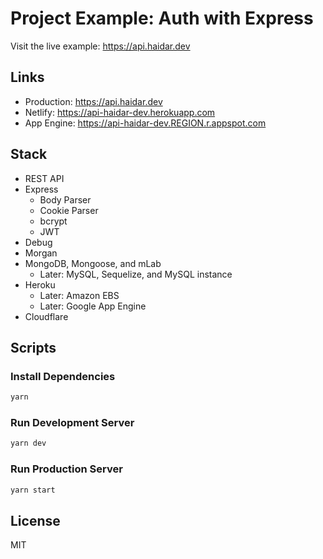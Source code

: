 # Project Example: Auth with Express

Visit the live example: https://api.haidar.dev

## Links

- Production: https://api.haidar.dev
- Netlify: https://api-haidar-dev.herokuapp.com
- App Engine: https://api-haidar-dev.REGION.r.appspot.com

## Stack

- REST API
- Express
  - Body Parser
  - Cookie Parser
  - bcrypt
  - JWT
- Debug
- Morgan
- MongoDB, Mongoose, and mLab
  - Later: MySQL, Sequelize, and MySQL instance
- Heroku
  - Later: Amazon EBS
  - Later: Google App Engine
- Cloudflare

## Scripts

### Install Dependencies

```sh
yarn
```

### Run Development Server

```sh
yarn dev
```

### Run Production Server

```sh
yarn start
```

## License

MIT
